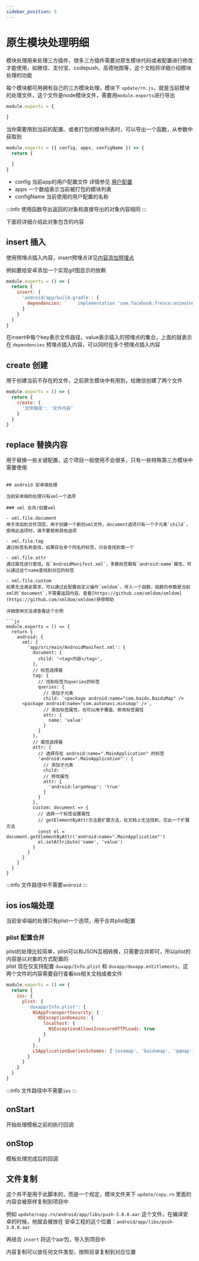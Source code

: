 ```yaml
---
sidebar_position: 5
---
```


# 原生模块处理明细

模块处理用来处理三方插件，很多三方插件需要对原生模块代码或者配置进行修改才能使用，如微信、支付宝、codepush、高德地图等，这个文档将详细介绍模块处理的功能  

每个模块都可用拥有自己的三方模块处理，模块下 `update/rn.js`，就是当前模块的处理文件，这个文件是node模块文件，需要用`module.exports`进行导出

```js
module.exports = {
  
}
```

当你需要用到当前的配置、或者打包的模块列表时，可以导出一个函数，从参数中获取到

```js
module.exports = ({ config, apps, configName }) => {
  return {

  }
}
```
- config 当前app的用户配置文件 详情参见 [用户配置](config)
- apps 一个数组表示当前被打包的模块列表
- configName 当前使用的用户配置的名称  

:::info
使用函数导出返回的对象和直接导出的对象内容相同
:::

下面将详细介绍此对象包含的内容

## insert 插入

使用预埋点插入内容，insert预埋点详见[内容添加预埋点](embedded#内容添加-insert)  

例如要给安卓添加一个实现gif图显示的依赖

```js
module.exports = () => {
  return {
    insert: {
      'android/app/build.gradle': {
        dependencies: `    implementation 'com.facebook.fresco:animated-gif:2.5.0'`
      }
    }
  }
}
```

在insert中每个key表示文件路径，value表示插入的预埋点的集合，上面的就表示在 `dependencies` 预埋点插入内容，可以同时在多个预埋点插入内容

## create 创建

用于创建当前不存在的文件，之前原生模块中有用到，给微信创建了两个文件

```js
module.exports = () => {
  return {
    create: {
      '文件路径': '文件内容'
    }
  }
}
```

## replace 替换内容

用于替换一些关键配置，这个项目一般使用不会很多，只有一些特殊第三方模块中需要使用
```

## android 安卓端处理

当前安卓端的处理只有xml一个选项

### xml 合并/创建xml

- xml.file.document  
用于添加到文件顶层，用于创建一个新的xml文件，document选项只有一个子元素`child`，使用此选项时，请不要使用其他选项

- xml.file.tag  
通过标签名称查找，如果存在多个同名的标签，只会查找到第一个

- xml.file.attr  
通过属性进行查找，在`AndroidManifest.xml`，多数标签都有`android:name`属性，可以通过这个name查找到对应的标签

- xml.file.custom
如果无法满足需求，可以通过此配置自定义操作`xmldom`，传入一个函数，函数的参数是当前xml的`document`,不需要返回内容，查看[https://github.com/xmldom/xmldom](https://github.com/xmldom/xmldom)获得帮助  

详细使用方法请查看这个示例

```js
module.exports = () => {
  return {
    android: {
      xml: {
        'app/src/main/AndroidManifest.xml': {
          document: {
            child: '<tag>内容</tag>',
          },
          // 标签选择器
          tag: {
            // 找到标签为queries的标签
            queries: {
              // 添加子元素
              child: `<package android:name="com.baidu.BaiduMap" />
      <package android:name="com.autonavi.minimap" />`,
              // 添加标签属性，也可以用于覆盖、修改标签属性
              attr: {
                name: 'value'
              }
            }
          },
          // 属性选择器
          attr: {
            // 选择存在 android:name=".MainApplication" 的标签
            'android:name=".MainApplication"': {
              // 添加子元素
              child: ``
              // 修改属性
              attr: {
                'android:largeHeap': 'true'
              }
            }
          },
          custom: document => {
            // 选择一个标签设置属性
            // getElementByAttr方法是扩展方法，在文档上无法找到，仅此一个扩展方法
            const el = document.getElementByAttr('android:name=".MainApplication"')
            el.setAttribute('name', 'value')
          }
        }
      }
    }
  }
}
```

:::info
文件路径中不需要`android`
:::

## ios ios端处理

当前安卓端的处理只有plist一个选项，用于合并plist配置

### plist 配置合并

plist的处理比较简单，plist可以和JSON互相转换，只需要合并即可，所以plist的内容是以对象的方式配置的  
plist 现在仅支持配置 `duxapp/Info.plist` 和 `duxapp/duxapp.entitlements`，这两个文件的内容需要自行查看ios相关文档或者文件

```js
module.exports = () => {
  return {
    ios: {
      plist: {
        'duxapp/Info.plist': {
          NSAppTransportSecurity: {
            NSExceptionDomains: {
              localhost: {
                NSExceptionAllowsInsecureHTTPLoads: true
              }
            }
          },
          LSApplicationQueriesSchemes: ['iosamap', 'baidumap', 'qqmap']
        }
      }
    }
  }
}
```

:::info
文件路径中不需要`ios`
:::

## onStart

开始处理模板之前的执行回调

## onStop

模板处理完成后的回调

## 文件复制

这个并不是用于此脚本的，而是一个规定，模块文件夹下 `update/copy.rn` 里面的内容会被原样复制到项目中

例如 `update/copy.rn/android/app/libs/push-3.0.0.aar` 这个文件，在编译安卓的时候，他就会被放在 安卓工程的这个位置：`android/app/libs/push-3.0.0.aar`

再结合 `insert` 将这个aar包，导入到项目中

内容复制可以放任何文件类型，按照目录复制到对应位置
